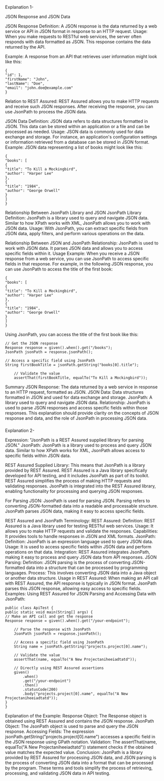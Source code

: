 Explanation 1-


JSON Response and JSON Data

JSON Response
Definition: 
A JSON response is the data returned by a web service or API in JSON format in response to an HTTP request.
Usage: 
When you make requests to RESTful web services, 
the server often responds with data formatted as JSON. 
This response contains the data returned by the API.

Example: 
A response from an API that retrieves user information might look like this:

    {
    "id": 1,
    "firstName": "John",
    "lastName": "Doe",
    "email": "john.doe@example.com"
    }
Relation to REST Assured: 
REST Assured allows you to make HTTP requests and receive such JSON responses. 
After receiving the response, you can use JsonPath to process the JSON data.

JSON Data
Definition: 
JSON data refers to data structures formatted in JSON. 
This data can be stored within an application or a file and can be processed as needed.
Usage: JSON data is commonly used for data exchange and storage. 
For instance, an application's configuration settings or information retrieved from a database can be stored in JSON format.
Example: JSON data representing a list of books might look like this:

    {
    "books": [
    {
    "title": "To Kill a Mockingbird",
    "author": "Harper Lee"
    },
    {
    "title": "1984",
    "author": "George Orwell"
    }
    ]
    }
Relationship Between JsonPath Library and JSON
JsonPath Library
Definition: 
JsonPath is a library used to query and navigate JSON data. 
Similar to how XPath works with XML, JsonPath allows you to work with JSON data.
Usage:
With JsonPath, you can extract specific fields from JSON data, apply filters, 
and perform various operations on the data.

Relationship Between JSON and JsonPath
Relationship: 
JsonPath is used to work with JSON data. It parses JSON data and allows you to access specific fields within it.
Usage Example:
When you receive a JSON response from a web service, you can use JsonPath to access specific fields in that response.
For example, in the following JSON response, you can use JsonPath to access the title of the first book:

    {
    "books": [
    {
    "title": "To Kill a Mockingbird",
    "author": "Harper Lee"
    },
    {
    "title": "1984",
    "author": "George Orwell"
    }
    ]
    }
Using JsonPath, you can access the title of the first book like this:

    // Get the JSON response
    Response response = given().when().get("/books");
    JsonPath jsonPath = response.jsonPath();

    // Access a specific field using JsonPath
    String firstBookTitle = jsonPath.getString("books[0].title");

        // Validate the value
        assertThat(firstBookTitle, equalTo("To Kill a Mockingbird"));
Summary
JSON Response: 
The data returned by a web service in response to an HTTP request, formatted as JSON.
JSON Data: 
Data structures formatted in JSON and used for data exchange and storage.
JsonPath: 
A library used to query and navigate JSON data.
Relationship: 
JsonPath is used to parse JSON responses and access specific fields within those responses.
This explanation should provide clarity on the concepts of JSON response and data, 
and the role of JsonPath in processing JSON data.

#####

Explanation 2-

Expression: "JsonPath is a REST Assured supplied library for parsing JSON."
JsonPath:
JsonPath is a library used to process and query JSON data. 
Similar to how XPath works for XML, JsonPath allows access to specific fields within JSON data.

REST Assured Supplied Library:
This means that JsonPath is a library provided by REST Assured. REST Assured is a Java library specifically developed for API testing, and it includes JsonPath as part of its toolkit. REST Assured simplifies the process of making HTTP requests and validating responses. JsonPath is integrated into the REST Assured library, enabling functionality for processing and querying JSON responses.

For Parsing JSON:
JsonPath is used for parsing JSON. 
Parsing refers to converting JSON-formatted data into a readable and processable structure. 
JsonPath parses JSON data, making it easy to access specific fields.

REST Assured and JsonPath Terminology:
REST Assured:
Definition: REST Assured is a Java library used for testing RESTful web services.
Usage: It allows you to make HTTP requests and validate the responses.
Capabilities: It provides tools to handle responses in JSON and XML formats.
JsonPath:
Definition: 
JsonPath is an expression language used to query JSON data.
Usage: 
It is used to access specific fields within JSON data and perform operations on that data.
Integration: 
REST Assured integrates JsonPath, making it easy to process and query JSON data from API responses.
JSON Parsing:
Definition: 
JSON parsing is the process of converting JSON-formatted data into a structure 
that can be processed by programming languages.
Process: 
This involves converting JSON data into a Java object or another data structure.
Usage in REST Assured: 
When making an API call with REST Assured, the API response is typically in JSON format. 
JsonPath parses this JSON response, allowing easy access to specific fields.
Examples:
Using REST Assured for JSON Parsing and Accessing Data with JsonPath:


    public class ApiTest {
    public static void main(String[] args) {
    // Make an API call and get the response
    Response response = given().when().get("/your-endpoint");

        // Parse the response with JsonPath
        JsonPath jsonPath = response.jsonPath();

        // Access a specific field using JsonPath
        String name = jsonPath.getString("projects.project[0].name");

        // Validate the value
        assertThat(name, equalTo("A New Projectaniheeiadtatd"));

        // Directly using REST Assured assertions
        given()
            .when()
            .get("/your-endpoint")
            .then()
            .statusCode(200)
            .body("projects.project[0].name", equalTo("A New Projectaniheeiadtatd"));
    }
    }
Explanation of the Example:
Response Object: 
The Response object is obtained using REST Assured and contains the JSON response.
JsonPath Object: 
The JsonPath object is used to parse and query the JSON response.
Accessing Fields: 
The expression jsonPath.getString("projects.project[0].name") 
accesses a specific field in the JSON response using GPath notation.
Validation: 
The assertThat(name, equalTo("A New Projectaniheeiadtatd")) statement checks if the obtained value matches the expected value.
Conclusion:
JsonPath is a library provided by REST Assured for processing JSON data, and JSON parsing is 
the process of converting JSON data into a format that can be processed by the program. 
These terms and tools simplify the process of retrieving, processing, 
and validating JSON data in API testing.